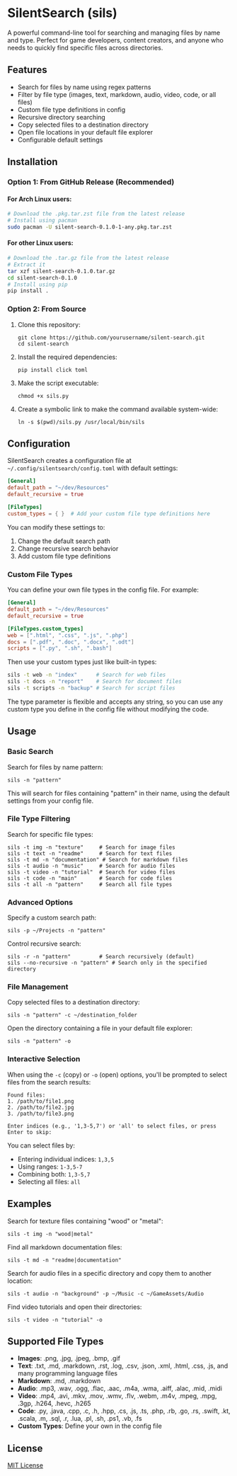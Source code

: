 # SilentSearch (sils)

A powerful command-line tool for searching and managing files by name and type. Perfect for game developers, content creators, and anyone who needs to quickly find specific files across directories.

## Features

- Search for files by name using regex patterns
- Filter by file type (images, text, markdown, audio, video, code, or all files)
- Custom file type definitions in config
- Recursive directory searching
- Copy selected files to a destination directory
- Open file locations in your default file explorer
- Configurable default settings

## Installation

### Option 1: From GitHub Release (Recommended)

#### For Arch Linux users:
```bash
# Download the .pkg.tar.zst file from the latest release
# Install using pacman
sudo pacman -U silent-search-0.1.0-1-any.pkg.tar.zst
```

#### For other Linux users:
```bash
# Download the .tar.gz file from the latest release
# Extract it
tar xzf silent-search-0.1.0.tar.gz
cd silent-search-0.1.0
# Install using pip
pip install .
```

### Option 2: From Source

1. Clone this repository:
   ```
   git clone https://github.com/yourusername/silent-search.git
   cd silent-search
   ```

2. Install the required dependencies:
   ```
   pip install click toml
   ```

3. Make the script executable:
   ```
   chmod +x sils.py
   ```

4. Create a symbolic link to make the command available system-wide:
   ```
   ln -s $(pwd)/sils.py /usr/local/bin/sils
   ```

## Configuration

SilentSearch creates a configuration file at `~/.config/silentsearch/config.toml` with default settings:

```toml
[General]
default_path = "~/dev/Resources"
default_recursive = true

[FileTypes]
custom_types = { }  # Add your custom file type definitions here
```

You can modify these settings to:
1. Change the default search path
2. Change recursive search behavior
3. Add custom file type definitions

### Custom File Types

You can define your own file types in the config file. For example:

```toml
[General]
default_path = "~/dev/Resources"
default_recursive = true

[FileTypes.custom_types]
web = [".html", ".css", ".js", ".php"]
docs = [".pdf", ".doc", ".docx", ".odt"]
scripts = [".py", ".sh", ".bash"]
```

Then use your custom types just like built-in types:
```bash
sils -t web -n "index"      # Search for web files
sils -t docs -n "report"    # Search for document files
sils -t scripts -n "backup" # Search for script files
```

The type parameter is flexible and accepts any string, so you can use any custom type you define in the config file without modifying the code.

## Usage

### Basic Search

Search for files by name pattern:

```
sils -n "pattern"
```

This will search for files containing "pattern" in their name, using the default settings from your config file.

### File Type Filtering

Search for specific file types:

```
sils -t img -n "texture"     # Search for image files
sils -t text -n "readme"     # Search for text files
sils -t md -n "documentation" # Search for markdown files
sils -t audio -n "music"     # Search for audio files
sils -t video -n "tutorial"  # Search for video files
sils -t code -n "main"       # Search for code files
sils -t all -n "pattern"     # Search all file types
```

### Advanced Options

Specify a custom search path:

```
sils -p ~/Projects -n "pattern"
```

Control recursive search:

```
sils -r -n "pattern"         # Search recursively (default)
sils --no-recursive -n "pattern" # Search only in the specified directory
```

### File Management

Copy selected files to a destination directory:

```
sils -n "pattern" -c ~/destination_folder
```

Open the directory containing a file in your default file explorer:

```
sils -n "pattern" -o
```

### Interactive Selection

When using the `-c` (copy) or `-o` (open) options, you'll be prompted to select files from the search results:

```
Found files:
1. /path/to/file1.png
2. /path/to/file2.jpg
3. /path/to/file3.png

Enter indices (e.g., '1,3-5,7') or 'all' to select files, or press Enter to skip:
```

You can select files by:
- Entering individual indices: `1,3,5`
- Using ranges: `1-3,5-7`
- Combining both: `1,3-5,7`
- Selecting all files: `all`

## Examples

Search for texture files containing "wood" or "metal":

```
sils -t img -n "wood|metal"
```

Find all markdown documentation files:

```
sils -t md -n "readme|documentation"
```

Search for audio files in a specific directory and copy them to another location:

```
sils -t audio -n "background" -p ~/Music -c ~/GameAssets/Audio
```

Find video tutorials and open their directories:

```
sils -t video -n "tutorial" -o
```

## Supported File Types

- **Images**: .png, .jpg, .jpeg, .bmp, .gif
- **Text**: .txt, .md, .markdown, .rst, .log, .csv, .json, .xml, .html, .css, .js, and many programming language files
- **Markdown**: .md, .markdown
- **Audio**: .mp3, .wav, .ogg, .flac, .aac, .m4a, .wma, .aiff, .alac, .mid, .midi
- **Video**: .mp4, .avi, .mkv, .mov, .wmv, .flv, .webm, .m4v, .mpeg, .mpg, .3gp, .h264, .hevc, .h265
- **Code**: .py, .java, .cpp, .c, .h, .hpp, .cs, .js, .ts, .php, .rb, .go, .rs, .swift, .kt, .scala, .m, .sql, .r, .lua, .pl, .sh, .ps1, .vb, .fs
- **Custom Types**: Define your own in the config file

## License

[MIT License](LICENSE) 